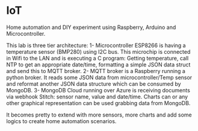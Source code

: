 # IoT
Home automation and DIY experiment using Raspberry, Arduino and Microcontroller.

This lab is three tier architecture:
1- Microcontroller ESP8266 is having a temperature sensor (BMP280) using I2C bus. This microchip is connected in Wifi to the LAN and is executing a C program: Getting temperature, call NTP to get an appropriate date/time, formatting a simple JSON data struct and send this to MQTT broker.
2- MQTT broker is a Raspberry running a python broker. It reads some JSON data from microcontroller/Temp sensor and reformat another JSON data structure which can be consumed by MongoDB.
3- MongoDB Cloud running over Azure is receiving documents via webhook Stitch: sensor name, value and date/time. Charts can or any other graphical representation can be used grabbing data from MongoDB.

It becomes pretty to extend with more sensors, more charts and add some logics to create home automation scenarios.
